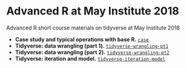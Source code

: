 # Advanced R at May Institute 2018

Advanced R short course materials on tidyverse at May Institute 2018

* **Case study and typical operations with base R.** [`case`](case.Rmd)
* **Tidyverse: data wrangling (part 1).** [`tidyverse-wrangling-pt1`](tidyverse-wrangling-pt1.Rmd)
* **Tidyverse: data wrangling (part 2).** [`tidyverse-wrangling-pt2`](tidyverse-wrangling-pt2.Rmd)
* **Tidyverse: iteration and model.** [`tidyverse-iteration-model`](tidyverse-model.Rmd)
